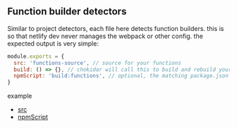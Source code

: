 ## Function builder detectors

Similar to project detectors, each file here detects function builders. this is so that netlify dev never manages the
webpack or other config. the expected output is very simple:

```js
module.exports = {
  src: 'functions-source', // source for your functions
  build: () => {}, // chokidar will call this to build and rebuild your function
  npmScript: 'build:functions', // optional, the matching package.json script that calls your function builder
}
```

example

- [src](https://github.com/netlify/cli/blob/f7b7c6adda3903fa02cf1b3fadcef026a4e56c13/src/function-builder-detectors/netlify-lambda.js#L22)
- [npmScript](https://github.com/netlify/cli/blob/f7b7c6adda3903fa02cf1b3fadcef026a4e56c13/src/function-builder-detectors/netlify-lambda.js#L23)
